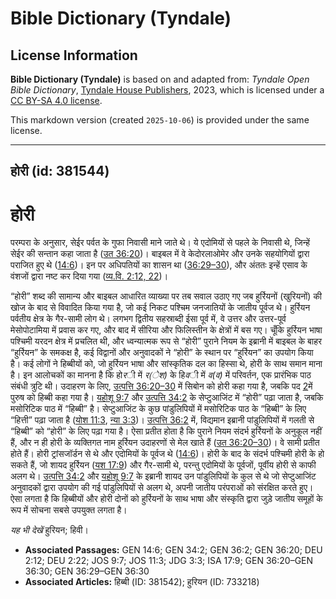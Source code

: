 # Bible Dictionary (Tyndale)

## License Information

**Bible Dictionary (Tyndale)** is based on and adapted from: _Tyndale Open Bible Dictionary_, [Tyndale House Publishers](https://tyndaleopenresources.com/), 2023, which is licensed under a [CC BY-SA 4.0 license](https://creativecommons.org/licenses/by-sa/4.0/legalcode.en).

This markdown version (created `2025-10-06`) is provided under the same license.



--------------------------------

## होरी (id: 381544)

होरी
====

परम्परा के अनुसार, सेईर पर्वत के गुफा निवासी माने जाते थे। ये एदोमियों से पहले के निवासी थे, जिन्हें सेईर की सन्तान कहा जाता है ([उत 36:20](https://ref.ly/Gen36:20))। बाइबल में वे केदोरलाओमेर और उनके सहयोगियों द्वारा पराजित हुए थे ([14:6](https://ref.ly/Gen14:6))। इन पर अधिपतियों का शासन था ([36:29–30](https://ref.ly/Gen36:29-Gen36:30)), और अंततः इन्हें एसाव के वंशजों द्वारा नष्ट कर दिया गया ([व्य.वि. 2:12, 22](https://ref.ly/Deut2:12,Deut2:22))।

“होरी” शब्द की सामान्य और बाइबल आधारित व्याख्या पर तब सवाल उठाए गए जब हुर्रियनों (खुरियनों) की खोज के बाद से विवादित किया गया है, जो कई निकट पश्चिम जनजातियों के जातीय पूर्वज थे। हुर्रियन पर्वतीय क्षेत्र के गैर\-सामी लोग थे। लगभग द्वितीय सहस्राब्दी ईसा पूर्व में, वे उत्तर और उत्तर\-पूर्व मेसोपोटामिया में प्रवास कर गए, और बाद में सीरिया और फिलिस्तीन के क्षेत्रों में बस गए। चूँकि हुर्रियन भाषा पश्चिमी यरदन क्षेत्र में प्रचलित थी, और ध्वन्यात्मक रूप से “होरी” पुराने नियम के इब्रानी में बाइबल के बाहर “हुर्रियन” के समकक्ष है, कई विद्वानों और अनुवादकों ने “होरी” के स्थान पर “हुर्रियन” का उपयोग किया है। कई लोगों ने हिब्बीयों को, जो हुर्रियन भाषा और सांस्कृतिक दल का हिस्सा थे, होरी के साथ समान माना है। इन आलोचकों का मानना है कि हो*र*ी में *र(ेश)* के हि*व*ी में *व(व)* में परिवर्तन, एक प्रारंभिक पाठ संबंधी त्रुटि थी। उदाहरण के लिए, [उत्पत्ति 36:20–30](https://ref.ly/Gen36:20-Gen36:30) में सिबोन को होरी कहा गया है, जबकि पद [2](https://ref.ly/Gen36:2)में पुरुष को हिब्बी कहा गया है। [यहोशू 9:7](https://ref.ly/Josh9:7) और [उत्पत्ति 34:2](https://ref.ly/Gen34:2) के सेप्टुआजिंट में “होरी” पढ़ा जाता है, जबकि मसोरिटिक पाठ में “हिब्बी” है। सेप्टुआजिंट के कुछ पांडुलिपियों में मसोरिटिक पाठ के “हिब्बी” के लिए “हित्ती” पढ़ा जाता है ([योश 11:3](https://ref.ly/Josh11:3), [न्या 3:3](https://ref.ly/Judg3:3))। [उत्पत्ति 36:2](https://ref.ly/Gen36:2) में, विद्यमान इब्रानी पांडुलिपियों में गलती से “हिब्बी” को “होरी” के लिए पढ़ा गया है। ऐसा प्रतीत होता है कि पुराने नियम संदर्भ हुर्रियनों के अनुकूल नहीं हैं, और न ही होरी के व्यक्तिगत नाम हुर्रियन उदाहरणों से मेल खाते हैं ([उत 36:20–30](https://ref.ly/Gen36:20-Gen36:30))। वे सामी प्रतीत होते हैं। होरी ट्रांसजॉर्डन से थे और एदोमियों के पूर्वज थे ([14:6](https://ref.ly/Gen14:6))। होरी के बाद के संदर्भ पश्चिमी होरी के हो सकते हैं, जो शायद हुर्रियन ([यश 17:9](https://ref.ly/Isa17:9)) और गैर\-सामी थे, परन्तु एदोमियों के पूर्वजों, पूर्वीय होरी से काफी अलग थे। [उत्पत्ति 34:2](https://ref.ly/Gen34:2) और [यहोशू 9:7](https://ref.ly/Josh9:7) के इब्रानी शायद उन पांडुलिपियों के कुल से थे जो सेप्टुआजिंट अनुवादकों द्वारा उपयोग की गई पांडुलिपियों से अलग थे, अपनी जातीय परंपराओं को संरक्षित करते हुए। ऐसा लगता है कि हिब्बीयों और होरी दोनों को हुर्रियनों के साथ भाषा और संस्कृति द्वारा जुड़े जातीय समूहों के रूप में सोचना सबसे उपयुक्त लगता है।

*यह भी देखें* हुरियन; हिवी।

* **Associated Passages:** GEN 14:6; GEN 34:2; GEN 36:2; GEN 36:20; DEU 2:12; DEU 2:22; JOS 9:7; JOS 11:3; JDG 3:3; ISA 17:9; GEN 36:20–GEN 36:30; GEN 36:29–GEN 36:30
* **Associated Articles:** हिब्बी (ID: 381542); हुरियन (ID: 733218)

